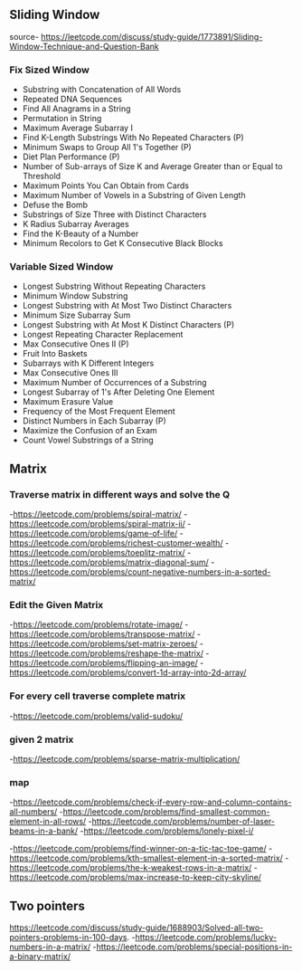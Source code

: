 ## Sliding Window
source- https://leetcode.com/discuss/study-guide/1773891/Sliding-Window-Technique-and-Question-Bank
### Fix Sized Window
- Substring with Concatenation of All Words
- Repeated DNA Sequences
- Find All Anagrams in a String
- Permutation in String
- Maximum Average Subarray I
- Find K-Length Substrings With No Repeated Characters (P)
- Minimum Swaps to Group All 1's Together (P)
- Diet Plan Performance (P)
- Number of Sub-arrays of Size K and Average Greater than or Equal to Threshold
- Maximum Points You Can Obtain from Cards
- Maximum Number of Vowels in a Substring of Given Length
- Defuse the Bomb
- Substrings of Size Three with Distinct Characters
- K Radius Subarray Averages
- Find the K-Beauty of a Number
- Minimum Recolors to Get K Consecutive Black Blocks

### Variable Sized Window
- Longest Substring Without Repeating Characters
- Minimum Window Substring
- Longest Substring with At Most Two Distinct Characters
- Minimum Size Subarray Sum
- Longest Substring with At Most K Distinct Characters (P)
- Longest Repeating Character Replacement
- Max Consecutive Ones II (P)
- Fruit Into Baskets
- Subarrays with K Different Integers
- Max Consecutive Ones III
- Maximum Number of Occurrences of a Substring
- Longest Subarray of 1's After Deleting One Element
- Maximum Erasure Value
- Frequency of the Most Frequent Element
- Distinct Numbers in Each Subarray (P)
- Maximize the Confusion of an Exam
- Count Vowel Substrings of a String

## Matrix
### Traverse matrix in different ways and solve the Q
-https://leetcode.com/problems/spiral-matrix/
-https://leetcode.com/problems/spiral-matrix-ii/
-https://leetcode.com/problems/game-of-life/
-https://leetcode.com/problems/richest-customer-wealth/
-https://leetcode.com/problems/toeplitz-matrix/
-https://leetcode.com/problems/matrix-diagonal-sum/
-https://leetcode.com/problems/count-negative-numbers-in-a-sorted-matrix/

### Edit the Given Matrix
-https://leetcode.com/problems/rotate-image/
-https://leetcode.com/problems/transpose-matrix/
-https://leetcode.com/problems/set-matrix-zeroes/
-https://leetcode.com/problems/reshape-the-matrix/
-https://leetcode.com/problems/flipping-an-image/
-https://leetcode.com/problems/convert-1d-array-into-2d-array/

### For every cell traverse complete matrix
-https://leetcode.com/problems/valid-sudoku/

### given 2 matrix
-https://leetcode.com/problems/sparse-matrix-multiplication/

### map
-https://leetcode.com/problems/check-if-every-row-and-column-contains-all-numbers/
-https://leetcode.com/problems/find-smallest-common-element-in-all-rows/
-https://leetcode.com/problems/number-of-laser-beams-in-a-bank/
-https://leetcode.com/problems/lonely-pixel-i/

-https://leetcode.com/problems/find-winner-on-a-tic-tac-toe-game/
-https://leetcode.com/problems/kth-smallest-element-in-a-sorted-matrix/
-https://leetcode.com/problems/the-k-weakest-rows-in-a-matrix/
-https://leetcode.com/problems/max-increase-to-keep-city-skyline/


## Two pointers
https://leetcode.com/discuss/study-guide/1688903/Solved-all-two-pointers-problems-in-100-days.
-https://leetcode.com/problems/lucky-numbers-in-a-matrix/
-https://leetcode.com/problems/special-positions-in-a-binary-matrix/
